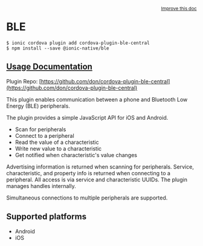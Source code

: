 <a style="float:right;font-size:12px;" href="http://github.com/ionic-team/ionic-native/edit/master/src/@ionic-native/plugins/ble/index.ts#L7">
  Improve this doc
</a>

# BLE

```
$ ionic cordova plugin add cordova-plugin-ble-central
$ npm install --save @ionic-native/ble
```

## [Usage Documentation](https://ionicframework.com/docs/native/ble/)

Plugin Repo: [https://github.com/don/cordova-plugin-ble-central](https://github.com/don/cordova-plugin-ble-central)

This plugin enables communication between a phone and Bluetooth Low Energy (BLE) peripherals.

The plugin provides a simple JavaScript API for iOS and Android.

- Scan for peripherals
- Connect to a peripheral
- Read the value of a characteristic
- Write new value to a characteristic
- Get notified when characteristic's value changes

Advertising information is returned when scanning for peripherals. Service, characteristic, and property info is returned when connecting to a peripheral. All access is via service and characteristic UUIDs. The plugin manages handles internally.

Simultaneous connections to multiple peripherals are supported.

## Supported platforms
- Android
- iOS



